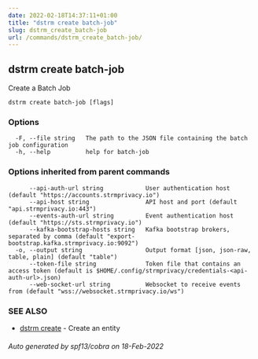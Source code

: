 ```yaml
---
date: 2022-02-18T14:37:11+01:00
title: "dstrm create batch-job"
slug: dstrm_create_batch-job
url: /commands/dstrm_create_batch-job/
---
```

## dstrm create batch-job

Create a Batch Job

```
dstrm create batch-job [flags]
```

### Options

```
  -F, --file string   The path to the JSON file containing the batch job configuration
  -h, --help          help for batch-job
```

### Options inherited from parent commands

```
      --api-auth-url string            User authentication host (default "https://accounts.strmprivacy.io")
      --api-host string                API host and port (default "api.strmprivacy.io:443")
      --events-auth-url string         Event authentication host (default "https://sts.strmprivacy.io")
      --kafka-bootstrap-hosts string   Kafka bootstrap brokers, separated by comma (default "export-bootstrap.kafka.strmprivacy.io:9092")
  -o, --output string                  Output format [json, json-raw, table, plain] (default "table")
      --token-file string              Token file that contains an access token (default is $HOME/.config/strmprivacy/credentials-<api-auth-url>.json)
      --web-socket-url string          Websocket to receive events from (default "wss://websocket.strmprivacy.io/ws")
```

### SEE ALSO

* [dstrm create](dstrm_create.md)	 - Create an entity

###### Auto generated by spf13/cobra on 18-Feb-2022
